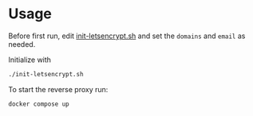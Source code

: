 # Usage

Before first run, edit [init-letsencrypt.sh](init-letsencrypt.sh) and set the `domains` and `email` as needed.

Initialize with

```bash
./init-letsencrypt.sh
```

To start the reverse proxy run:

```
docker compose up
```
